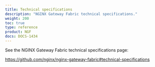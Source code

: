 ```yaml
---
title: Technical specifications
description: "NGINX Gateway Fabric technical specifications."
weight: 200
toc: true
type: reference
product: NGF
docs: DOCS-1434
---
```


See the NGINX Gateway Fabric technical specifications page:

<https://github.com/nginx/nginx-gateway-fabric#technical-specifications>
